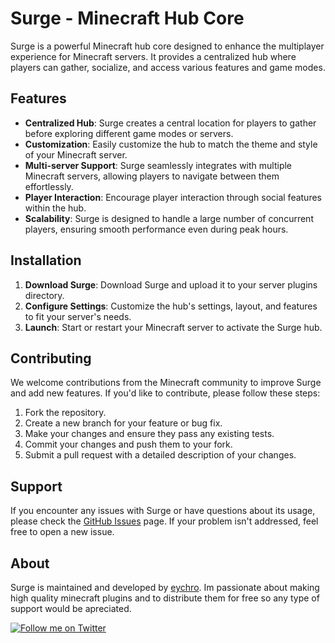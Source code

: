 # Surge - Minecraft Hub Core

Surge is a powerful Minecraft hub core designed to enhance the multiplayer experience for Minecraft servers. It provides a centralized hub where players can gather, socialize, and access various features and game modes.

## Features

- **Centralized Hub**: Surge creates a central location for players to gather before exploring different game modes or servers.
- **Customization**: Easily customize the hub to match the theme and style of your Minecraft server.
- **Multi-server Support**: Surge seamlessly integrates with multiple Minecraft servers, allowing players to navigate between them effortlessly.
- **Player Interaction**: Encourage player interaction through social features within the hub.
- **Scalability**: Surge is designed to handle a large number of concurrent players, ensuring smooth performance even during peak hours.

## Installation

1. **Download Surge**: Download Surge and upload it to your server plugins directory.
2. **Configure Settings**: Customize the hub's settings, layout, and features to fit your server's needs.
3. **Launch**: Start or restart your Minecraft server to activate the Surge hub.

## Contributing

We welcome contributions from the Minecraft community to improve Surge and add new features. If you'd like to contribute, please follow these steps:

1. Fork the repository.
2. Create a new branch for your feature or bug fix.
3. Make your changes and ensure they pass any existing tests.
4. Commit your changes and push them to your fork.
5. Submit a pull request with a detailed description of your changes.

## Support

If you encounter any issues with Surge or have questions about its usage, please check the [GitHub Issues](https://github.com/eychro/surge/issues) page. If your problem isn't addressed, feel free to open a new issue.

## About

Surge is maintained and developed by [eychro](https://github.com/eychro). Im passionate about making high quality minecraft plugins and to distribute them for free so any type of support would be apreciated.

[![Follow me on Twitter](https://img.shields.io/twitter/follow/eychro.svg?style=social&label=Follow)](https://twitter.com/eychro) 


